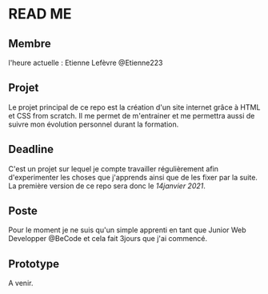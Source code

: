 # READ ME

## Membre

l'heure actuelle : Etienne Lefèvre @Etienne223

## Projet

Le projet principal de ce repo est la création d'un site internet grâce à HTML et CSS from scratch.
Il me permet de m'entrainer et me permettra aussi de suivre mon évolution personnel durant la formation.

## Deadline

C'est un projet sur lequel je compte travailler régulièrement afin d'experimenter les choses que j'apprends ainsi que de les fixer par la suite. La première version de ce repo sera donc le _14janvier 2021_.

## Poste

Pour le moment je ne suis qu'un simple apprenti en tant que Junior Web Developper @BeCode et cela fait 3jours que j'ai commencé.

## Prototype

A venir.
